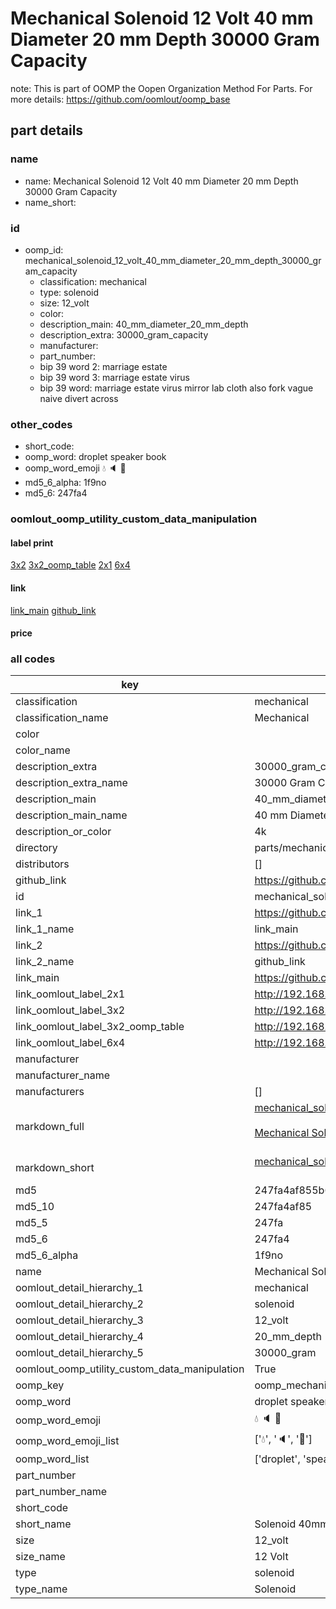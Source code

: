 # Mechanical Solenoid 12 Volt 40 mm Diameter 20 mm Depth 30000 Gram Capacity  

note: This is part of OOMP the Oopen Organization Method For Parts. For more details: https://github.com/oomlout/oomp_base

##  part details





### name
* name: Mechanical Solenoid 12 Volt 40 mm Diameter 20 mm Depth 30000 Gram Capacity
* name_short: 
### id
* oomp_id: mechanical_solenoid_12_volt_40_mm_diameter_20_mm_depth_30000_gram_capacity
  * classification: mechanical
  * type: solenoid
  * size: 12_volt
  * color: 
  * description_main: 40_mm_diameter_20_mm_depth
  * description_extra: 30000_gram_capacity
  * manufacturer: 
  * part_number: 
  * bip 39 word 2: marriage estate
  * bip 39 word 3: marriage estate virus
  * bip 39 word: marriage estate virus mirror lab cloth also fork vague naive divert across

### other_codes
* short_code: 
* oomp_word: droplet speaker book
* oomp_word_emoji :droplet: :speaker: :book:
* md5_6_alpha: 1f9no
* md5_6: 247fa4






### oomlout_oomp_utility_custom_data_manipulation
#### label print
[3x2](http://192.168.1.245:1112/?label=oomp%201f9no)
[3x2_oomp_table](http://192.168.1.107:1112/?label=oomp%201f9no)
[2x1](http://192.168.1.242:1112/?label=oomp%201f9no)
[6x4](http://192.168.1.55:1112/?label=oomp%201f9no)    

#### link

[link_main](https://github.com/oomlout/oomlout_oomp_current_version_messy/tree/main/parts/mechanical_solenoid_12_volt_40_mm_diameter_20_mm_depth_30000_gram_capacity) [github_link](https://github.com/oomlout/oomlout_oomp_part_src/tree/main/parts/mechanical_solenoid_12_volt_40_mm_diameter_20_mm_depth_30000_gram_capacity)                             

#### price







### all codes 
| key | value |  
| --- | --- |  
| classification | mechanical |  
| classification_name | Mechanical |  
| color |  |  
| color_name |  |  
| description_extra | 30000_gram_capacity |  
| description_extra_name | 30000 Gram Capacity |  
| description_main | 40_mm_diameter_20_mm_depth |  
| description_main_name | 40 mm Diameter 20 mm Depth |  
| description_or_color | 4k |  
| directory | parts/mechanical_solenoid_12_volt_40_mm_diameter_20_mm_depth_30000_gram_capacity |  
| distributors | [] |  
| github_link | https://github.com/oomlout/oomlout_oomp_part_src/tree/main/parts/mechanical_solenoid_12_volt_40_mm_diameter_20_mm_depth_30000_gram_capacity |  
| id | mechanical_solenoid_12_volt_40_mm_diameter_20_mm_depth_30000_gram_capacity |  
| link_1 | https://github.com/oomlout/oomlout_oomp_current_version_messy/tree/main/parts/mechanical_solenoid_12_volt_40_mm_diameter_20_mm_depth_30000_gram_capacity |  
| link_1_name | link_main |  
| link_2 | https://github.com/oomlout/oomlout_oomp_part_src/tree/main/parts/mechanical_solenoid_12_volt_40_mm_diameter_20_mm_depth_30000_gram_capacity |  
| link_2_name | github_link |  
| link_main | https://github.com/oomlout/oomlout_oomp_current_version_messy/tree/main/parts/mechanical_solenoid_12_volt_40_mm_diameter_20_mm_depth_30000_gram_capacity |  
| link_oomlout_label_2x1 | http://192.168.1.242:1112/?label=oomp%201f9no |  
| link_oomlout_label_3x2 | http://192.168.1.245:1112/?label=oomp%201f9no |  
| link_oomlout_label_3x2_oomp_table | http://192.168.1.107:1112/?label=oomp%201f9no |  
| link_oomlout_label_6x4 | http://192.168.1.55:1112/?label=oomp%201f9no |  
| manufacturer |  |  
| manufacturer_name |  |  
| manufacturers | [] |  
| markdown_full | [mechanical_solenoid_12_volt_40_mm_diameter_20_mm_depth_30000_gram_capacity](https://github.com/oomlout/oomlout_oomp_current_version_messy/tree/main/parts/mechanical_solenoid_12_volt_40_mm_diameter_20_mm_depth_30000_gram_capacity)<br>[](https://github.com/oomlout/oomlout_oomp_current_version_messy/tree/main/parts/mechanical_solenoid_12_volt_40_mm_diameter_20_mm_depth_30000_gram_capacity)<br>[Mechanical Solenoid 12 Volt 40 Mm Diameter 20 Mm Depth 30000 Gram Capacity](https://github.com/oomlout/oomlout_oomp_current_version_messy/tree/main/parts/mechanical_solenoid_12_volt_40_mm_diameter_20_mm_depth_30000_gram_capacity)<br><br> |  
| markdown_short | [mechanical_solenoid_12_volt_40_mm_diameter_20_mm_depth_30000_gram_capacity](https://github.com/oomlout/oomlout_oomp_current_version_messy/tree/main/parts/mechanical_solenoid_12_volt_40_mm_diameter_20_mm_depth_30000_gram_capacity)<br><br> |  
| md5 | 247fa4af855b60e8af3e08d9e9135c42 |  
| md5_10 | 247fa4af85 |  
| md5_5 | 247fa |  
| md5_6 | 247fa4 |  
| md5_6_alpha | 1f9no |  
| name | Mechanical Solenoid 12 Volt 40 mm Diameter 20 mm Depth 30000 Gram Capacity |  
| oomlout_detail_hierarchy_1 | mechanical |  
| oomlout_detail_hierarchy_2 | solenoid |  
| oomlout_detail_hierarchy_3 | 12_volt |  
| oomlout_detail_hierarchy_4 | 20_mm_depth |  
| oomlout_detail_hierarchy_5 | 30000_gram |  
| oomlout_oomp_utility_custom_data_manipulation | True |  
| oomp_key | oomp_mechanical_solenoid_12_volt_40_mm_diameter_20_mm_depth_30000_gram_capacity |  
| oomp_word | droplet speaker book |  
| oomp_word_emoji | :droplet: :speaker: :book: |  
| oomp_word_emoji_list | [':droplet:', ':speaker:', ':book:'] |  
| oomp_word_list | ['droplet', 'speaker', 'book'] |  
| part_number |  |  
| part_number_name |  |  
| short_code |  |  
| short_name | Solenoid 40mm x 20mm 30.0kg 12_volt |  
| size | 12_volt |  
| size_name | 12 Volt |  
| type | solenoid |  
| type_name | Solenoid |  
